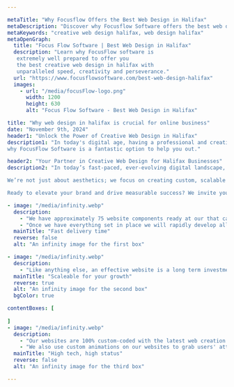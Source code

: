 ```yaml
---

metaTitle: "Why Focusflow Offers the Best Web Design in Halifax"
metaDescription: "Discover why Focusflow Software offers the best web design services in Halifax, combining creativity and technology for custom solutions."
metaKeywords: "creative web design halifax, web design halifax"
metaOpenGraph:
  title: "Focus Flow Software | Best Web Design in Halifax"
  description: "Learn why FocusFlow software is
   extremely well prepared to offer you 
   the best creative web design in halifax with
   unparalleled speed, creativity and perseverance."
  url: "https://www.focusflowsoftware.com/best-web-design-halifax"
  images:
    - url: "/media/focusFlow-logo.png"
      width: 1200
      height: 630
      alt: "Focus Flow Software - Best Web Design in Halifax"

title: "Why web design in halifax is crucial for online business"
date: "November 9th, 2024"
header1: "Unlock the Power of Creative Web Design in Halifax"
description1: "In today's digital age, having a professional and creative website is crucial for your business's success. A well-designed website not only enhances your brand’s reputation but also serves as an essential tool for engaging clients. Whether it’s providing essential information about your services, offering a seamless booking experience, or enabling e-commerce, a great website makes your business more accessible, efficient, and credible. At our Halifax-based web design agency, we specialize in creating stunning, user-friendly websites tailored to your needs, helping you stand out and grow online. Here are three reasons
why FocusFlow Software is a fantastic option to help you out."

header2: "Your Partner in Creative Web Design for Halifax Businesses"
description2: "In today’s fast-paced, ever-evolving digital landscape, having a website that is both visually captivating and functionally seamless is no longer optional—it’s essential for business growth. At FocusFlow Software, we understand that your website is more than just an online presence; it's the cornerstone of your brand's identity and the first impression your customers have of your business. Our expertise in web design for Halifax businesses goes beyond meeting basic industry standards; we aim to create exceptional, engaging websites that capture your unique essence and set you apart from the competition.

We’re not just about aesthetics; we focus on creating custom, scalable solutions that evolve with your business needs. Whether you're looking to boost your brand visibility, enhance user experience, or integrate complex functionalities, we provide tailored web design services to help you achieve your goals. Our team is dedicated to transforming your ideas into a reality with powerful, innovative design and technology, ensuring your online presence stands out in a crowded marketplace.

Ready to elevate your brand and drive measurable success? We invite you to reach out and discover how we can work together to craft a creative, high-performance website that not only meets your current needs but is also adaptable to your business’s future growth. Let us help you transform your vision into a dynamic and impactful web experience that resonates with your audience and fuels your success."

- image: "/media/infinity.webp"
  description: 
    - "We have approximately 75 website components ready at our that can be quickly implemented into any new project. When you work with us we will go through these components and you can choose the ones you like."
    - "Once we have everything set in place we will rapidly develop all the pages in your website and we will notify you when the website is ready. We can typically have a full website done in 1-2 weeks."
  mainTitle: "Fast delivery time"
  reverse: false
  alt: "An infinity image for the first box"

- image: "/media/infinity.webp"
  description: 
    - "Like anything else, an effective website is a long term investment. We can add new pages, new functionalities, or anything else you may need as your business grows so that your website is always up to date and serving you as best as it possibly can."
  mainTitle: "Scaleable for your growth"
  reverse: true
  alt: "An infinity image for the second box"
  bgColor: true

contentBoxes: [
    
]
- image: "/media/infinity.webp"
  description: 
    - "Our websites are 100% custom-coded with the latest web creation library, React.js, which is utilized by big tech companies like Meta to ensure that you have no limitations on your design. We will be able to modify our existing components to your needs."
    - "We also use custom animations on our websites to grab users' attention so that your viewers spend more time on the website and get the impression that you are a high-end company ready to do business."
  mainTitle: "High tech, high status"
  reverse: false
  alt: "An infinity image for the third box"

---
```


